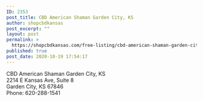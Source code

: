 ```yaml
---
ID: 2353
post_title: CBD American Shaman Garden City, KS
author: shopcbdkansas
post_excerpt: ""
layout: post
permalink: >
  https://shopcbdkansas.com/free-listing/cbd-american-shaman-garden-city-ks/
published: true
post_date: 2020-10-19 17:54:17
---
```

<!-- wp:paragraph -->
<p>CBD American Shaman Garden City, KS <br>2214 E Kansas Ave, Suite 8 <br>Garden City, KS 67846 <br>Phone: 620-288-1541 </p>
<!-- /wp:paragraph -->

<!-- wp:block {"ref":2251} /-->